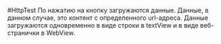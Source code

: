 #HttpTest
По нажатию на кнопку загружаются данные. Данные, в данном случае, это контент с определенного url-адреса.
Данные загружаются одновременно в виде строки в textView и в виде веб-странички в WebView.

